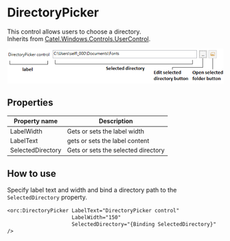 DirectoryPicker
===============

This control allows users to choose a directory.
<br />Inherits from [Catel.Windows.Controls.UserControl][1].

![DirectoryPicker 01][2]

## Properties

Property name|Description
-|-
LabelWidth|Gets or sets the label width
LabelText|gets or sets the label content
SelectedDirectory|Gets or sets the selected directory

## How to use

Specify label text and width and bind a directory path to the `SelectedDirectory` property.
```
<orc:DirectoryPicker LabelText="DirectoryPicker control"
                     LabelWidth="150"
                     SelectedDirectory="{Binding SelectedDirectory}" />
```
[1]: https://catelproject.atlassian.net/wiki/display/CTL/UserControl
[2]: ../images/orc.controls/directorypicker/DirectoryPicker_01.png